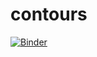 # contours

[![Binder](http://mybinder.org/badge.svg)](http://beta.mybinder.org/v2/gh/brooksambrose/contours/4.0.0?urlpath=rstudio)

